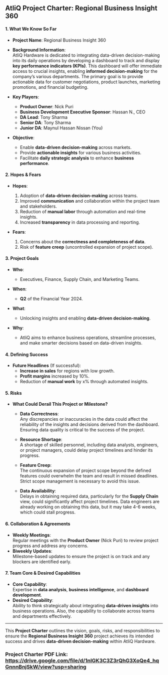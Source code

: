 ## **AtliQ Project Charter: Regional Business Insight 360**

#### **1. What We Know So Far**

- **Project Name**: Regional Business Insight 360  
- **Background Information**:  
AtliQ Hardware is dedicated to integrating data-driven decision-making into its daily operations by developing a dashboard to track and display **key performance indicators (KPIs)**. This dashboard will offer immediate access to crucial insights, enabling **informed decision-making** for the company’s various departments. The primary goal is to provide actionable data for customer negotiations, product launches, marketing promotions, and financial budgeting.

- **Key Players**:  
  - **Product Owner**: Nick Puri  
  - **Business Development Executive Sponsor**: Hassan N., CEO  
  - **DA Lead**: Tony Sharma  
  - **Senior DA**: Tony Sharma  
  - **Junior DA**: Maynul Hassan Nissan (You)

- **Objective**:  
  - Enable **data-driven decision-making** across markets.
  - Provide **actionable insights** for various business activities.
  - Facilitate **daily strategic analysis** to enhance **business performance**.

#### **2. Hopes & Fears**

- **Hopes**:  
  1. Adoption of **data-driven decision-making** across teams.  
  2. Improved **communication** and collaboration within the project team and stakeholders.  
  3. Reduction of **manual labor** through automation and real-time insights.  
  4. Increased **transparency** in data processing and reporting.

- **Fears**:  
  1. Concerns about the **correctness and completeness of data**.  
  2. Risk of **feature creep** (uncontrolled expansion of project scope).  

#### **3. Project Goals**

- **Who**:  
  - Executives, Finance, Supply Chain, and Marketing Teams.
  
- **When**:  
  - **Q2** of the Financial Year 2024.
  
- **What**:  
  - Unlocking insights and enabling **data-driven decision-making**.

- **Why**:  
  - AtliQ aims to enhance business operations, streamline processes, and make smarter decisions based on data-driven insights.

#### **4. Defining Success**

- **Future Headlines** (If successful):  
  - **Increase in sales** for regions with low growth.  
  - **Profit margins** increased by 10%.  
  - Reduction of **manual work** by x% through automated insights.  

#### **5. Risks**

- **What Could Derail This Project or Milestone?**
  - **Data Correctness**:  
    Any discrepancies or inaccuracies in the data could affect the reliability of the insights and decisions derived from the dashboard. Ensuring data quality is critical to the success of the project.
  
  - **Resource Shortage**:  
    A shortage of skilled personnel, including data analysts, engineers, or project managers, could delay project timelines and hinder its progress.  
   
  - **Feature Creep**:  
    The continuous expansion of project scope beyond the defined features could overwhelm the team and result in missed deadlines. Strict scope management is necessary to avoid this issue.
  
  - **Data Availability**:  
    Delays in obtaining required data, particularly for the **Supply Chain** view, could significantly affect project timelines. Data engineers are already working on obtaining this data, but it may take 4-6 weeks, which could stall progress.

#### **6. Collaboration & Agreements**

- **Weekly Meetings**:  
  Regular meetings with the **Product Owner** (Nick Puri) to review project progress and address any concerns.  
- **Biweekly Updates**:  
  Milestone-based updates to ensure the project is on track and any blockers are identified early.

#### **7. Team Core & Desired Capabilities**

- **Core Capability**:  
  Expertise in **data analysis**, **business intelligence**, and **dashboard development**.  
- **Desired Capability**:  
  Ability to think strategically about integrating **data-driven insights** into business operations. Also, the capability to collaborate across teams and departments effectively.

---

This **Project Charter** outlines the vision, goals, risks, and responsibilities to ensure the **Regional Business Insight 360** project achieves its intended success and drives **data-driven decision-making** within AtliQ Hardware.

### Project Charter PDF Link: https://drive.google.com/file/d/1nlGK3C3Z3rQhG3XoQe4_hqGnnnBnjSkW/view?usp=sharing
